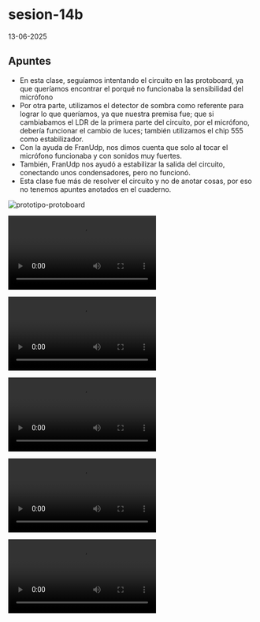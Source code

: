 # sesion-14b

13-06-2025

## Apuntes

- En esta clase, seguíamos intentando el circuito en las protoboard, ya que queríamos encontrar el porqué no funcionaba la sensibilidad del micrófono
- Por otra parte, utilizamos el detector de sombra como referente para lograr lo que queríamos, ya que nuestra premisa fue; que si cambiabamos el LDR de la primera parte del circuito, por el micrófono, debería funcionar el cambio de luces; también utilizamos el chip 555 como estabilizador.
- Con la ayuda de FranUdp, nos dimos cuenta que solo al tocar el micrófono funcionaba y con sonidos muy fuertes.
- También, FranUdp nos ayudó a estabilizar la salida del circuito, conectando unos condensadores, pero no funcionó.
- Esta clase fue más de resolver el circuito y no de anotar cosas, por eso no tenemos apuntes anotados en el cuaderno.


![prototipo-protoboard](./archivos/prototipo-protoboard.jpeg)

![Video n1](./archivos/prototipo-protoboard-14b.mp4)

![Video n2](./archivos/prototipo-protoboard-14b1.mp4)

![Video n3](./archivos/prototipo-protoboard-14b2.mp4)

![Video n4](./archivos/prototipo-protoboard-14b3.mp4)

![Video n5](./archivos/prototipo-protoboard-14b4.mp4)
